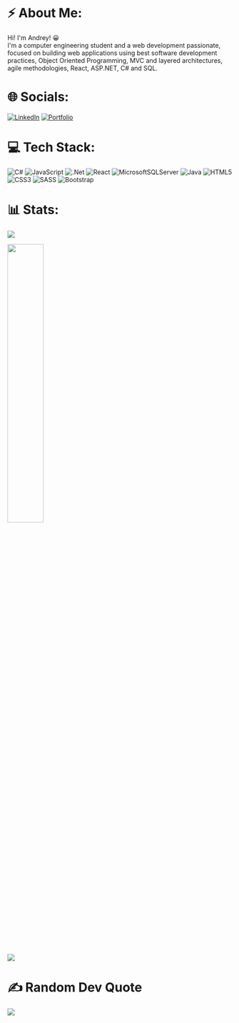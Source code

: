 # ⚡ About Me:
Hi! I'm Andrey! 😀<br>I'm a computer engineering student and a web development passionate, focused on building web applications using best software development practices, Object Oriented Programming, MVC and layered architectures, agile methodologies, React, ASP.NET, C# and SQL.<br>

# 🌐 Socials:
[![LinkedIn](https://img.shields.io/badge/LinkedIn-%230077B5.svg?logo=linkedin&logoColor=white)](https://linkedin.com/in/andrey-torrente) 
[![Portfolio](https://img.shields.io/badge/-Portfolio-brightgreen)](https://andrey-torrente.web.app/) <br>

# 💻 Tech Stack:
![C#](https://img.shields.io/badge/c%23-%23239120.svg?style=flat&logo=c-sharp&logoColor=white)
![JavaScript](https://img.shields.io/badge/javascript-%23323330.svg?style=flat&logo=javascript&logoColor=%23F7DF1E)
![.Net](https://img.shields.io/badge/.NET-5C2D91?style=flat&logo=.net&logoColor=white)
![React](https://img.shields.io/badge/react-%2320232a.svg?style=flat&logo=react&logoColor=%2361DAFB)
![MicrosoftSQLServer](https://img.shields.io/badge/Microsoft%20SQL%20Sever-CC2927?style=flat&logo=microsoft%20sql%20server&logoColor=white)
![Java](https://img.shields.io/badge/java-%23ED8B00.svg?style=flat&logo=java&logoColor=white)
![HTML5](https://img.shields.io/badge/html5-%23E34F26.svg?style=flat&logo=html5&logoColor=white)
![CSS3](https://img.shields.io/badge/css3-%231572B6.svg?style=flat&logo=css3&logoColor=white)
![SASS](https://img.shields.io/badge/SASS-hotpink.svg?style=flat&logo=SASS&logoColor=white)
![Bootstrap](https://img.shields.io/badge/bootstrap-%23563D7C.svg?style=flat&logo=bootstrap&logoColor=white)<br>

# 📊 Stats:
![](https://github-readme-streak-stats.herokuapp.com/?user=andreyt98&theme=dark&hide_border=false)<br/>
<div><img style="height: auto; width: 40%;" class="img" src="https://github-readme-stats.vercel.app/api/top-langs/?username=andreyt98&theme=radical&layout=compact&hide_border=true&hide=html" /></div><br>

![ ](https://img.shields.io/badge/Cups%20of%20coffee-99999%2B-green)<br>

# ✍️ Random Dev Quote
![](https://quotes-github-readme.vercel.app/api?type=vetical&theme=radical)
